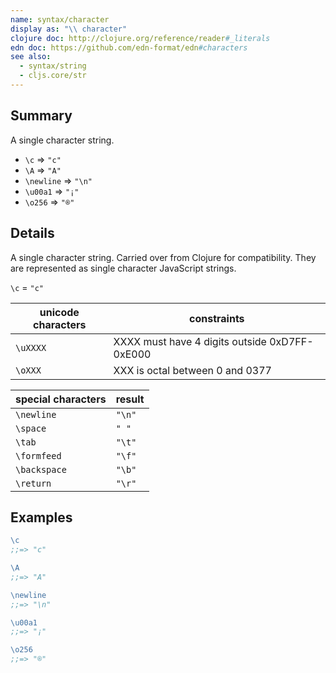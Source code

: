 ```yaml
---
name: syntax/character
display as: "\\ character"
clojure doc: http://clojure.org/reference/reader#_literals
edn doc: https://github.com/edn-format/edn#characters
see also:
  - syntax/string
  - cljs.core/str
---
```


## Summary

A single character string.

- `\c` => `"c"`
- `\A` => `"A"`
- `\newline` => `"\n"`
- `\u00a1` => `"¡"`
- `\o256` => `"®"`

## Details

A single character string.  Carried over from Clojure for
compatibility.  They are represented as single character JavaScript strings.

`\c` = `"c"`

| unicode characters  | constraints                                   |
|---------------------|-----------------------------------------------|
| `\uXXXX`            | XXXX must have 4 digits outside 0xD7FF-0xE000 |
| `\oXXX`             | XXX is octal between 0 and 0377               |

| special characters  | result   |
|---------------------|----------|
| `\newline`          | `"\n"`   |
| `\space`            | `" "`    |
| `\tab`              | `"\t"`   |
| `\formfeed`         | `"\f"`   |
| `\backspace`        | `"\b"`   |
| `\return`           | `"\r"`   |

## Examples

```clj
\c
;;=> "c"

\A
;;=> "A"

\newline
;;=> "\n"

\u00a1
;;=> "¡"

\o256
;;=> "®"
```
